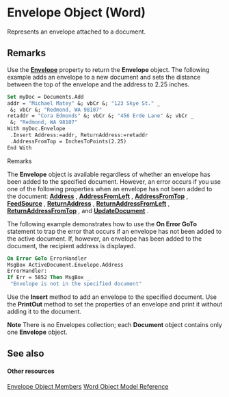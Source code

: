 
# Envelope Object (Word)

Represents an envelope attached to a document.


## Remarks

Use the  **[Envelope](00978466-69b0-a6b8-6111-5b133dd820d5.md)** property to return the **Envelope** object. The following example adds an envelope to a new document and sets the distance between the top of the envelope and the address to 2.25 inches.


```vb
Set myDoc = Documents.Add 
addr = "Michael Matey" &; vbCr &; "123 Skye St." _ 
 &; vbCr &; "Redmond, WA 98107" 
retaddr = "Cora Edmonds" &; vbCr &; "456 Erde Lane" &; vbCr _ 
 &; "Redmond, WA 98107" 
With myDoc.Envelope 
 .Insert Address:=addr, ReturnAddress:=retaddr 
 .AddressFromTop = InchesToPoints(2.25) 
End With
```

Remarks

The  **Envelope** object is available regardless of whether an envelope has been added to the specified document. However, an error occurs if you use one of the following properties when an envelope has not been added to the document: **[Address](01d6d211-a4f1-c3cd-470c-f49d6bb22fe6.md)** , **[AddressFromLeft](452734c0-fa41-8c90-2478-ecbd5731d393.md)** , **[AddressFromTop](425eb517-85af-68e2-951b-66282b813e9b.md)** , **[FeedSource](c6794e83-8136-7e50-fa82-819d4d6d6f8b.md)** , **[ReturnAddress](cbbbcc74-afb9-f646-caf8-171605de48c8.md)** , **[ReturnAddressFromLeft](ab0a068b-0b66-481b-ca07-25bb17e2abcf.md)** , **[ReturnAddressFromTop](14738afb-17ab-c1d3-8de5-4fb7a34fa478.md)** , and **[UpdateDocument](6cca6549-58be-0b83-d52a-05fdccce0030.md)** .

The following example demonstrates how to use the  **On Error GoTo** statement to trap the error that occurs if an envelope has not been added to the active document. If, however, an envelope has been added to the document, the recipient address is displayed.




```vb
On Error GoTo ErrorHandler 
MsgBox ActiveDocument.Envelope.Address 
ErrorHandler: 
If Err = 5852 Then MsgBox _ 
 "Envelope is not in the specified document"
```

Use the  **Insert** method to add an envelope to the specified document. Use the **PrintOut** method to set the properties of an envelope and print it without adding it to the document.


 **Note**  There is no Envelopes collection; each  **Document** object contains only one **Envelope** object.


## See also


#### Other resources


[Envelope Object Members](1cbf8c1f-7c86-a5e2-a80c-4feeed3785b9.md)
[Word Object Model Reference](http://msdn.microsoft.com/library/be452561-b436-bb9b-6f94-3faa9a74a6fd%28Office.15%29.aspx)
